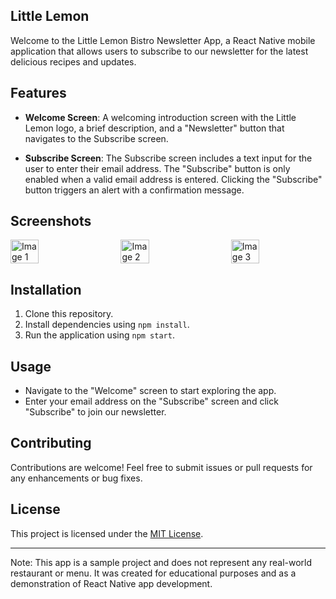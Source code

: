 ## Little Lemon
Welcome to the Little Lemon Bistro Newsletter App, a React Native mobile application that allows users to subscribe to our newsletter for the latest delicious recipes and updates.

## Features

- **Welcome Screen**: A welcoming introduction screen with the Little Lemon logo, a brief description, and a "Newsletter" button that navigates to the Subscribe screen.

- **Subscribe Screen**: The Subscribe screen includes a text input for the user to enter their email address. The "Subscribe" button is only enabled when a valid email address is entered. Clicking the "Subscribe" button triggers an alert with a confirmation message.

## Screenshots

<div style="display: flex; justify-content: space-between;">
  <img src="https://github.com/fahad0samara/Coursera_Little.Lemo-_newsletter-sign-up/assets/90055525/e514ec17-88cb-4767-85b7-d1640367c127" alt="Image 1" width="30%">
  <img src="https://github.com/fahad0samara/Coursera_Little.Lemo-_newsletter-sign-up/assets/90055525/8c52b2ba-838d-48d3-96ed-d4959f3d269b" alt="Image 2" width="30%">
  <img src="https://github.com/fahad0samara/Coursera_Little.Lemo-_newsletter-sign-up/assets/90055525/9aada930-d1f6-495b-a24a-6eb71a2aaca6" alt="Image 3" width="30%">
</div>

## Installation

1. Clone this repository.
2. Install dependencies using `npm install`.
3. Run the application using `npm start`.

## Usage

- Navigate to the "Welcome" screen to start exploring the app.
- Enter your email address on the "Subscribe" screen and click "Subscribe" to join our newsletter.

## Contributing

Contributions are welcome! Feel free to submit issues or pull requests for any enhancements or bug fixes.

## License

This project is licensed under the [MIT License](LICENSE).

---
Note: This app is a sample project and does not represent any real-world restaurant or menu. It was created for educational purposes and as a demonstration of React Native app development.
